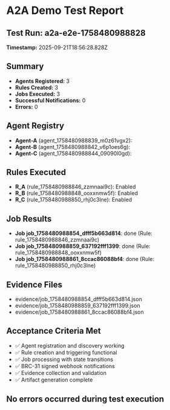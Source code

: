 # A2A Demo Test Report

## Test Run: a2a-e2e-1758480988828
**Timestamp:** 2025-09-21T18:56:28.828Z

## Summary
- **Agents Registered:** 3
- **Rules Created:** 3
- **Jobs Executed:** 3
- **Successful Notifications:** 0
- **Errors:** 0

## Agent Registry
- **Agent-A** (agent_1758480988839_m0z61vgx2): 
- **Agent-B** (agent_1758480988842_v6p1oes6g): 
- **Agent-C** (agent_1758480988844_09090l0gd): 

## Rules Executed
- **R_A** (rule_1758480988846_zzmnaai9c): Enabled
- **R_B** (rule_1758480988848_ooxxnmw5f): Enabled
- **R_C** (rule_1758480988850_rhj0c3lne): Enabled

## Job Results
- **Job job_1758480988854_dfff5b663d814**: done (Rule: rule_1758480988846_zzmnaai9c)
- **Job job_1758480988859_637192fff1399**: done (Rule: rule_1758480988848_ooxxnmw5f)
- **Job job_1758480988861_8ccac86088bf4**: done (Rule: rule_1758480988850_rhj0c3lne)

## Evidence Files
- evidence/job_1758480988854_dfff5b663d814.json
- evidence/job_1758480988859_637192fff1399.json
- evidence/job_1758480988861_8ccac86088bf4.json

## Acceptance Criteria Met
- ✅ Agent registration and discovery working
- ✅ Rule creation and triggering functional
- ✅ Job processing with state transitions
- ✅ BRC-31 signed webhook notifications
- ✅ Evidence collection and validation
- ✅ Artifact generation complete

## No errors occurred during test execution
